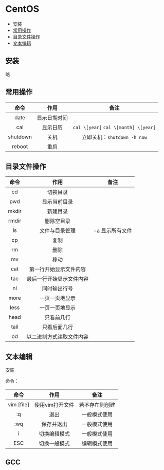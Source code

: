 # CentOS

* [安装](#安装)
* [常用操作](#常用操作)
* [目录文件操作](#目录文件操作)
* [文本编辑](#文本编辑)



## 安装

略

## 常用操作

|命令|作用|备注|
|:-:|:-:|:-:|
|date|显示日期时间||
|cal|显示日历|`cal \[year]` `cal \[month] \[year]`|
|shutdown|关机|立即关机：`shutdown -h now`|
|reboot|重启||

## 目录文件操作

|命令|作用|备注|
|:-:|:-:|:-:|
|cd|切换目录||
|pwd|显示当前目录||
|mkdir|新建目录||
|rmdir|删除空目录||
|ls|文件与目录管理|-a 显示所有文件|
|cp|复制||
|rm|删除||
|mv|移动||
|cat|第一行开始显示文件内容||
|tac|最后一行开始显示文件内容||
|nl|同时输出行号||
|more|一页一页地显示||
|less|一页一页地显示||
|head|只看前几行||
|tail|只看后面几行||
|od|以二进制方式读取文件内容||

## 文本编辑
安装

命令：

|命令|作用|备注|
|:-:|:-:|:-:|
|vim \[file]|使用vim打开文件|若不存在则创建|
|:q|退出|一般模式使用|
|:wq|保存并退出|一般模式使用|
|i|切换编辑模式|一般模式使用|
|ESC|切换一般模式|编辑模式使用|

## GCC
